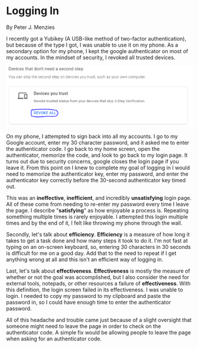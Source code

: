 # Logging In
By Peter J. Menzies

I recently got a Yubikey (A USB-like method of two-factor authentication), but because of the type I got, I was unable to use it on my phone. As a secondary option for my phone, I kept the google authenticator on most of my accounts. In the mindset of security, I revoked all trusted devices. 

<img src="Distrust.PNG" width="600" />

On my phone, I attempted to sign back into all my accounts. I go to my Google account, enter my 30 character password, and it asked me to enter the authenticator code. I go back to my home screen, open the authenticator, memorize the code, and look to go back to my login page. It turns out due to security concerns, google closes the login page if you leave it. From this point on I knew to complete my goal of logging in I would need to memorize the authenticator key, enter my password, and enter the authenticator key correctly before the 30-second authenticator key timed out.

This was an **ineffective**, **inefficient**, and incredibly **unsatisfying** login page. All of these come from needing to re-enter my password every time I leave the page. I describe "**satisfying**" as how enjoyable a process is. Repeating something multiple times is rarely enjoyable. I attempted this login multiple times and by the end of it, I felt like throwing my phone through the wall. 

Secondly, let's talk about **efficiency**. **Efficiency** is a measure of how long it takes to get a task done and how many steps it took to do it. I'm not fast at typing on an on-screen keyboard, so, entering 30 characters in 30 seconds is difficult for me on a good day. Add that to the need to repeat if I get anything wrong at all and this isn't an efficient way of logging in.

Last, let's talk about **effectiveness**. **Effectiveness** is mostly the measure of whether or not the goal was accomplished, but I also consider the need for external tools, notepads, or other resources a failure of **effectiveness**. With this definition, the login screen failed in its effectiveness. I was unable to login. I needed to copy my password to my clipboard and paste the password in, so I could have enough time to enter the authenticator password.

All of this headache and trouble came just because of a slight oversight that someone might need to leave the page in order to check on the authenticator code. A simple fix would be allowing people to leave the page when asking for an authenticator code.
